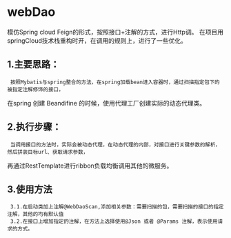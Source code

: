 # webDao

模仿Spring cloud Feign的形式，按照接口+注解的方式，进行Http调。 
在项目用springCloud技术栈重构时开，在调用的规则上，进行了一些优化。

## 1.主要思路：
     按照Mybatis与spring整合的方法，在spring加载bean进入容器时，通过扫描指定包下的被指定注解修饰的接口，
在spring 创建 Beandifine 的时候，使用代理工厂创建实际的动态代理类。



## 2.执行步骤：
     当调用接口的方法时，实际会被动态代理，在动态代理的内部，对接口进行关键参数的解析，然后拼装目标url、获取请求参数，
再通过RestTemplate进行ribbon负载均衡调用其他的微服务。



## 3.使用方法
     3.1.在启动类加上注解@WebDaoScan,添加相关参数：需要扫描的包，需要扫描的接口的指定注解，其他的均有默认值
     3.2.在接口上增加指定的注解，在方法上选择使用@Json 或者 @Params 注解，表示使用请求的方式。
    
     
